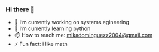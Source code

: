 ### Hi there 👋
- 🔭 I’m currently working on systems egineering
- 🌱 I’m currently learning python
- 📫 How to reach me: mikadominguezz2004@gmail.com
- ⚡ Fun fact: i like math
